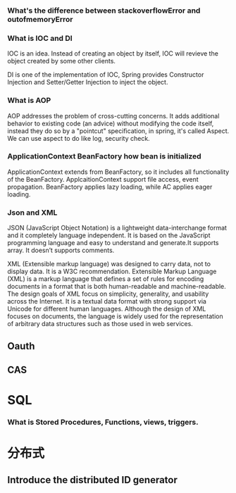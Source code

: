 ### What's the difference between stackoverflowError and outofmemoryError

### What is IOC and DI
IOC is an idea. Instead of creating an object by itself, IOC will revieve the object created by some other clients.

DI is one of the implementation of IOC, Spring provides Constructor Injection and Setter/Getter Injection to inject the object.

### What is AOP
AOP addresses the problem of cross-cutting concerns. It adds additional behavior to existing code (an advice) without modifying the code itself, instead they do so by a "pointcut" specification, in spring, it's called Aspect. We can use aspect to do like log, security check.

### ApplicationContext BeanFactory how bean is initialized
ApplicationContext extends from BeanFactory, so it includes all functionality of the BeanFactory. ApplcaitionContext support file access, event propagation. BeanFactory applies lazy loading, while AC applies eager loading.

### Json and XML
JSON (JavaScript Object Notation) is a lightweight data-interchange format and it completely language independent. It is based on the JavaScript programming language and easy to understand and generate.It supports array. It doesn’t supports comments.

XML (Extensible markup language) was designed to carry data, not to display data. It is a W3C recommendation. Extensible Markup Language (XML) is a markup language that defines a set of rules for encoding documents in a format that is both human-readable and machine-readable. The design goals of XML focus on simplicity, generality, and usability across the Internet. It is a textual data format with strong support via Unicode for different human languages. Although the design of XML focuses on documents, the language is widely used for the representation of arbitrary data structures such as those used in web services.

## Oauth

## CAS

# SQL

### What is Stored Procedures, Functions, views, triggers.


# 分布式

## Introduce the distributed ID generator
